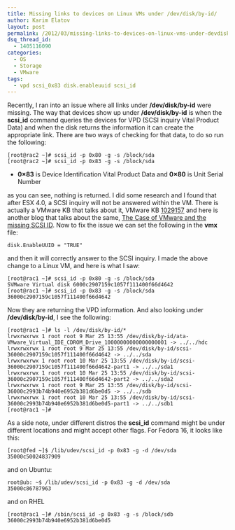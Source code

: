 ```yaml
---
title: Missing links to devices on Linux VMs under /dev/disk/by-id/
author: Karim Elatov
layout: post
permalink: /2012/03/missing-links-to-devices-on-linux-vms-under-devdiskby-id/
dsq_thread_id:
  - 1405116090
categories:
  - OS
  - Storage
  - VMware
tags:
  - vpd scsi_0x83 disk.enableuuid scsi_id
---
```

Recently, I ran into an issue where all links under **/dev/disk/by-id** were missing. The way that devices show up under **/dev/disk/by-id** is when the **scsi_id** command queries the devices for VPD (SCSI inquiry Vital Product Data) and when the disk returns the information it can create the appropriate link. There are two ways of checking for that data, to do so run the following:

    [root@rac2 ~]# scsi_id -p 0x80 -g -s /block/sda
    [root@rac2 ~]# scsi_id -p 0x83 -g -s /block/sda
    

*   **0&#215;83** is Device Identification Vital Product Data and **0&#215;80** is Unit Serial Number 

as you can see, nothing is returned. I did some research and I found that after ESX 4.0, a SCSI inquiry will not be answered within the VM. There is actually a VMware KB that talks about it, VMware KB <a href="http://kb.vmware.com/kb/1029157" onclick="javascript:_gaq.push(['_trackEvent','outbound-article','http://kb.vmware.com/kb/1029157']);">1029157</a> and here is another blog that talks about the same, <a href="http://www.dizwell.com/wiki/doku.php?id=blog:the_case_of_vmware_and_the_missing_scsi_id" onclick="javascript:_gaq.push(['_trackEvent','outbound-article','']);">The Case of VMware and the missing SCSI ID</a>. Now to fix the issue we can set the following in the **vmx** file:

    disk.EnableUUID = "TRUE"
    

and then it will correctly answer to the SCSI inquiry. I made the above change to a Linux VM, and here is what I saw:

    [root@rac1 ~]# scsi_id -p 0x80 -g -s /block/sda
    SVMware Virtual disk 6000c2907159c1057f111400f66d4642
    [root@rac1 ~]# scsi_id -p 0x83 -g -s /block/sda
    36000c2907159c1057f111400f66d4642
    

Now they are returning the VPD information. And also looking under **/dev/disk/by-id**, I see the following:

    [root@rac1 ~]# ls -l /dev/disk/by-id/*
    lrwxrwxrwx 1 root root 9 Mar 25 13:55 /dev/disk/by-id/ata-VMware_Virtual_IDE_CDROM_Drive_10000000000000000001 -> ../../hdc
    lrwxrwxrwx 1 root root 9 Mar 25 13:55 /dev/disk/by-id/scsi-36000c2907159c1057f111400f66d4642 -> ../../sda
    lrwxrwxrwx 1 root root 10 Mar 25 13:55 /dev/disk/by-id/scsi-36000c2907159c1057f111400f66d4642-part1 -> ../../sda1
    lrwxrwxrwx 1 root root 10 Mar 25 13:55 /dev/disk/by-id/scsi-36000c2907159c1057f111400f66d4642-part2 -> ../../sda2
    lrwxrwxrwx 1 root root 9 Mar 25 13:55 /dev/disk/by-id/scsi-36000c2993b74b940e6952b381d6be0d5 -> ../../sdb
    lrwxrwxrwx 1 root root 10 Mar 25 13:55 /dev/disk/by-id/scsi-36000c2993b74b940e6952b381d6be0d5-part1 -> ../../sdb1
    [root@rac1 ~]#
    

As a side note, under different distros the **scsi_id** command might be under different locations and might accept other flags. For Fedora 16, it looks like this:

    [root@fed ~]$ /lib/udev/scsi_id -p 0x83 -g -d /dev/sda
    35000c50024837909
    

and on Ubuntu:

    root@ub: ~$ /lib/udev/scsi_id -p 0x83 -g -d /dev/sda
    35000c86787963
    

and on RHEL

    [root@rac1 ~]# /sbin/scsi_id -p 0x83 -g -s /block/sdb
    36000c2993b74b940e6952b381d6be0d5
    

<p class="wp-flattr-button">
  <a class="FlattrButton" style="display:none;" href="http://virtuallyhyper.com/2012/03/missing-links-to-devices-on-linux-vms-under-devdiskby-id/" title=" Missing links to devices on Linux VMs under /dev/disk/by-id/" rev="flattr;uid:virtuallyhyper;language:en_GB;category:text;tags:vpd scsi_0x83 disk.enableuuid scsi_id,blog;button:compact;">Recently, I ran into an issue where all links under /dev/disk/by-id were missing. The way that devices show up under /dev/disk/by-id is when the scsi_id command queries the devices for...</a>
</p>